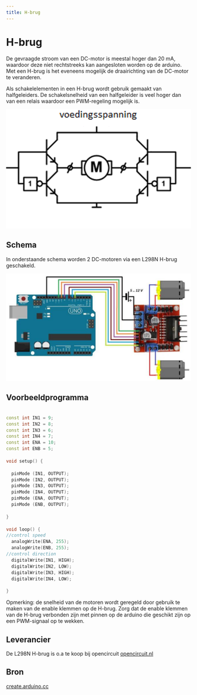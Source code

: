```yaml
---
title: H-brug
---
```


# H-brug

De gevraagde stroom van een DC-motor is meestal hoger dan 20 mA, waardoor deze niet rechtstreeks kan aangesloten worden op de arduino. Met een H-brug is het eveneens mogelijk de draairichting van de DC-motor te veranderen.

Als schakelelementen in een H-brug wordt gebruik gemaakt van halfgeleiders. De schakelsnelheid van een halfgeleider is veel hoger dan van een relais waardoor een PWM-regeling mogelijk is.

![H-brug](./assets/H-brug.png)

## Schema

In onderstaande schema worden 2 DC-motoren via een L298N H-brug geschakeld.

![2 DC-motoren met arduino en L298N H-brug](./assets/L298NArduino.png)

## Voorbeeldprogramma

```cpp

const int IN1 = 9;
const int IN2 = 8;
const int IN3 = 6;
const int IN4 = 7;
const int ENA = 10;
const int ENB = 5;

void setup() {

  pinMode (IN1, OUTPUT);
  pinMode (IN2, OUTPUT);
  pinMode (IN3, OUTPUT);
  pinMode (IN4, OUTPUT);
  pinMode (ENA, OUTPUT);
  pinMode (ENB, OUTPUT);

}

void loop() {
//control speed 
  analogWrite(ENA, 255);
  analogWrite(ENB, 255); 
//control direction 
  digitalWrite(IN1, HIGH);
  digitalWrite(IN2, LOW);
  digitalWrite(IN3, HIGH);
  digitalWrite(IN4, LOW);
  
}

```
Opmerking: de snelheid van de motoren wordt geregeld door gebruik te maken van de enable klemmen op de H-brug. Zorg dat de enable klemmen van de H-brug verbonden zijn met pinnen op de arduino die geschikt zijn op een PWM-signaal op te wekken.


## Leverancier

De L298N H-brug is o.a te koop bij opencircuit [opencircuit.nl](https://opencircuit.nl/Product/L298N-motor-driver-module-H-Bridge) 

## Bron

[create.arduino.cc](https://create.arduino.cc/projecthub/Fouad_Roboticist/dc-motors-control-using-arduino-pwm-with-l298n-h-bridge-d6ec91) 